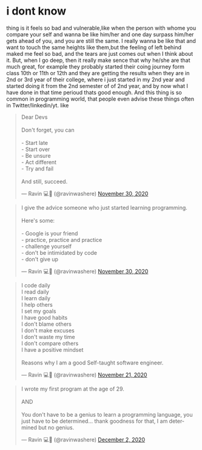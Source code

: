# i dont know
thing is it feels so bad and vulnerable,like when the person with whome you compare your self and wanna be like him/her and one day surpass him/her gets ahead of you, and you are still the same. I really wanna be like that and want to touch the same heights like them,but the feeling of left behind maked me feel so bad, and the tears are just comes out when I think about it. But, when I go deep, then it really make sence that why he/she are that much great, for example they probably started their coing journey form class 10th or 11th or 12th and they are getting the results when they are in 2nd or 3rd year of their college, where i just started in my 2nd year and started doing it from the 2nd semester of of 2nd year, and by now what I have done in that time perioud thats good enough. And this thing is so common in programming world, that people even advise these things  often in Twitter/linkedin/yt. like 
<blockquote class="twitter-tweet"><p lang="en" dir="ltr">Dear Devs<br><br>Don&#39;t forget, you can <br><br>- Start late<br>- Start over <br>- Be unsure<br>- Act different<br>- Try and fail <br><br>And still, succeed.</p>&mdash; Ravin 💻🚀 (@ravinwashere) <a href="https://twitter.com/ravinwashere/status/1333280449750212610?ref_src=twsrc%5Etfw">November 30, 2020</a></blockquote> <script async src="https://platform.twitter.com/widgets.js" charset="utf-8"></script><blockquote class="twitter-tweet"><p lang="en" dir="ltr">I give the advice someone who just started learning programming.<br><br>Here&#39;s some: <br><br>- Google is your friend<br>- practice, practice and practice<br>- challenge yourself<br>- don&#39;t be intimidated by code<br>- don&#39;t give up</p>&mdash; Ravin 💻🚀 (@ravinwashere) <a href="https://twitter.com/ravinwashere/status/1333411874918989824?ref_src=twsrc%5Etfw">November 30, 2020</a></blockquote> <script async src="https://platform.twitter.com/widgets.js" charset="utf-8"></script><blockquote class="twitter-tweet"><p lang="en" dir="ltr">I code daily<br>I read daily<br>I learn daily<br>I help others<br>I set my goals<br>I have good habits<br>I don&#39;t blame others<br>I don&#39;t make excuses <br>I don&#39;t waste my time<br>I don&#39;t compare others <br>I have a positive mindset<br><br>Reasons why I am a good Self-taught software engineer.</p>&mdash; Ravin 💻🚀 (@ravinwashere) <a href="https://twitter.com/ravinwashere/status/1330063551004864512?ref_src=twsrc%5Etfw">November 21, 2020</a></blockquote> <script async src="https://platform.twitter.com/widgets.js" charset="utf-8"></script><blockquote class="twitter-tweet"><p lang="en" dir="ltr">I wrote my first program at the age of 29.<br><br>AND<br><br>You don&#39;t have to be a genius to learn a programming language, you just have to be determined... thank goodness for that, I am determined but no genius.</p>&mdash; Ravin 💻🚀 (@ravinwashere) <a href="https://twitter.com/ravinwashere/status/1334151153559302149?ref_src=twsrc%5Etfw">December 2, 2020</a></blockquote> <script async src="https://platform.twitter.com/widgets.js" charset="utf-8"></script>

